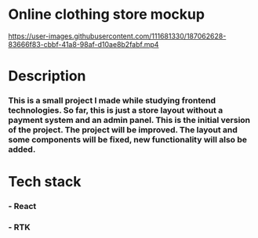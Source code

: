 # Online clothing store mockup

https://user-images.githubusercontent.com/111681330/187062628-83666f83-cbbf-41a8-98af-d10ae8b2fabf.mp4

# Description

### This is a small project I made while studying frontend technologies. So far, this is just a store layout without a payment system and an admin panel. This is the initial version of the project. The project will be improved. The layout and some components will be fixed, new functionality will also be added.

# Tech stack

### - React 
### - RTK
